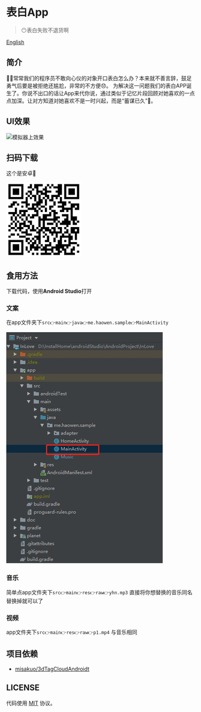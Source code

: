 
# 表白App

> 😶表白失败不退货啊

[English](./README.EN.md)

## 简介

👨‍💻常常我们的程序员不敢向心仪的对象开口表白怎么办？本来就不善言辞，鼓足勇气后要是被拒绝还尴尬，非常的不方便😞。
为解决这一问题我们的表白APP诞生了。你说不出口的话让App来代你说，通过类似于记忆片段回顾对她喜欢的一点点加深。让对方知道对她喜欢不是一时兴起，而是“蓄谋已久”💑。

## UI效果

![模拟器上效果](./doc/GIF.gif)

## 扫码下载

这个是安卓🍭

![手机扫码下载](./doc/download.png)

## 食用方法

下载代码，使用**Android Studio**打开

### 文案

在app文件夹下`src👉main👉java👉me.haowen.sample👉MainActivity`

![文案位置](./doc/words.jpg)

### 音乐

简单点app文件夹下`src👉main👉res👉raw👉yhn.mp3`
直接将你想替换的音乐同名替换掉就可以了

### 视频

app文件夹下`src👉main👉res👉raw👉p1.mp4`
与音乐相同

## 项目依赖

* [misakuo/3dTagCloudAndroidt](https://github.com/misakuo/3dTagCloudAndroid/)

## LICENSE

代码使用 [MIT](./LICENSE) 协议。